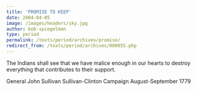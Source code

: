 ```yaml
---
title: 'PROMISE TO KEEP'
date: 2004-04-05
image: /images/headers/sky.jpg
author: bob-spiegelman
type: period
permalink: /texts/period/archives/promise/
redirect_from: /texts/period/archives/000055.php
---
```


The Indians shall see that we have malice enough in our hearts to destroy everything that contributes to their support.

General John Sullivan
Sullivan-Clinton Campaign
August-September 1779
